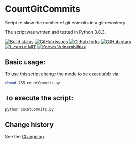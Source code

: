 CountGitCommits
====================================

Script to show the number of git commits in a git repository.

The script was written and tested in Python 3.8.3.

[![Build status](https://ci.appveyor.com/api/projects/status/qncsj3jskj666hya?svg=true)](https://ci.appveyor.com/project/SeppPenner/countgitcommits-i1phx)
[![GitHub issues](https://img.shields.io/github/issues/SeppPenner/CountGitCommits.svg)](https://github.com/SeppPenner/CountGitCommits/issues)
[![GitHub forks](https://img.shields.io/github/forks/SeppPenner/CountGitCommits.svg)](https://github.com/SeppPenner/CountGitCommits/network)
[![GitHub stars](https://img.shields.io/github/stars/SeppPenner/CountGitCommits.svg)](https://github.com/SeppPenner/CountGitCommits/stargazers)
[![License: MIT](https://img.shields.io/badge/License-MIT-blue.svg)](https://raw.githubusercontent.com/SeppPenner/CountGitCommits/master/License.txt)
[![Known Vulnerabilities](https://snyk.io/test/github/SeppPenner/CountGitCommits/badge.svg)](https://snyk.io/test/github/SeppPenner/CountGitCommits) 

## Basic usage:
To use this script change the mode to be executable via:
```bash
chmod 755 countCommits.py
```

## To execute the script:
```python
python countCommits.py
```

Change history
--------------

See the [Changelog](https://github.com/SeppPenner/CountGitCommits/blob/master/Changelog.md).
